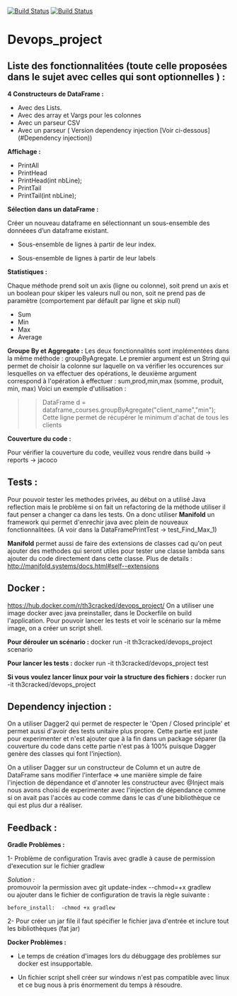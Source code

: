 [![Build Status](https://travis-ci.com/Th3CracKed/Devops_project.svg?token=Ua5Bde4zpdwh2oEzqAWq&branch=master)](https://travis-ci.com/Th3CracKed/Devops_project)
[![Build Status](	https://img.shields.io/github/license/:user/:repo.svg)](https://github.com/Th3CracKed/Devops_project/blob/master/LICENSE.txt)
# Devops_project

## Liste des fonctionnalitées (toute celle proposées dans le sujet avec celles qui sont optionnelles ) :

**4 Constructeurs de DataFrame :**
- Avec des Lists. 
- Avec des array et Vargs pour les colonnes
- Avec un parseur CSV
- Avec un parseur ( Version dependency injection [Voir ci-dessous](#Dependency injection))

**Affichage :**
- PrintAll
- PrintHead
- PrintHead(int nbLine);
- PrintTail
- PrintTail(int nbLine);

**Sélection dans un dataFrame :**

Créer un nouveau dataframe en sélectionnant un sous-ensemble des donnéees d’un dataframe existant.

- Sous-ensemble de lignes à partir de leur index.

- Sous-ensemble de lignes à partir de leur labels

**Statistiques :**

Chaque méthode prend soit un axis (ligne ou colonne), soit prend un axis et un boolean pour skiper les valeurs null ou non, soit ne prend pas de paramètre (comportement par défault par ligne et skip null)
 - Sum
 - Min
 - Max
 - Average

**Groupe By et Aggregate :**
Les deux fonctionnalités sont implémentées dans la même méthode : groupByAgregate.
Le premier argument est un String qui permet de choisir la colonne sur laquelle on va vérifier les occurences sur lesquelles on va effectuer des opérations, le deuxième argument correspond à l'opération à effectuer : sum,prod,min,max (somme, produit, min, max)
Voici un exemple d'utilisation :
>> DataFrame d = dataframe_courses.groupByAgregate("client_name","min");
Cette ligne permet de récupérer le minimum d'achat de tous les clients 

**Couverture du code :**

Pour vérifier la couverture du code, veuillez vous rendre dans build -> reports -> jacoco 

## Tests :

Pour pouvoir tester les methodes privées, au début on a utilisé Java reflection mais le problème si on fait un refactoring de la méthode utiliser il faut penser a changer ca dans les tests.
On a donc utiliser **Manifold** un framework qui permet d'enrechir java avec plein de nouveaux fonctionnalitées.
(A voir dans la DataFramePrintTest -> test_Find_Max_1)

**Manifold** permet aussi de faire des extensions de classes cad qu'on peut ajouter des methodes qui seront utiles pour tester une classe lambda sans ajouter du code directement dans cette classe.
Plus de details : http://manifold.systems/docs.html#self--extensions
 
 ## Docker :
 
 https://hub.docker.com/r/th3cracked/devops_project/
On a utiliser une image docker avec java preinstaller, dans le Dockerfile on build l'application.
Pour pouvoir lancer les tests et voir le scénario sur la même image, on a créer un script shell.

**Pour dérouler un scénario :**
docker run -it th3cracked/devops_project scenario

**Pour lancer les tests :**
docker run -it th3cracked/devops_project test

**Si vous voulez lancer linux pour voir la structure des fichiers :** docker run -it th3cracked/devops_project 
  
## Dependency injection :
 
 On a utiliser Dagger2 qui permet de respecter le 'Open / Closed principle' et permet aussi d'avoir des tests unitaire plus propre.
 Cette partie est juste pour experimenter et n'est ajouter que à la fin dans un package séparer (la couverture du code dans cette partie n'est pas à 100% puisque Dagger genère des classes qui font l'injection).
 
 On a utiliser Dagger sur un constructeur de Column et un autre de  DataFrame sans modifier l'interface => une manière simple de faire l'injection de dépendance et d'annoter les constructeur avec @Inject mais nous avons choisi de experimenter avec l'injection de dépendance comme si on avait pas l'accès au code comme dans le cas d'une bibliothèque ce qui est plus dur a réaliser.
 
 
 ## Feedback :
    
 **Gradle Problèmes :**
   
 1- Problème de configuration Travis avec gradle à cause de permission d'execution sur le fichier gradlew   
 
 *Solution :*  
 promouvoir la permission avec git update-index --chmod=+x gradlew  
 ou  ajouter dans le fichier de configuration de travis la règle suivante :

`before_install: 
 -chmod +x gradlew`
  
  2- Pour créer un jar file il faut spécifier le fichier java d'entrée et inclure tout les bibliothèques (fat jar)
  
  **Docker Problèmes :**
   
  - Le temps de création d'images lors du débuggage des problèmes sur docker est insupportable.
   
  - Un fichier script shell créer sur windows n'est pas compatible avec linux et ce bug nous à pris énormement du temps à résoudre. 
